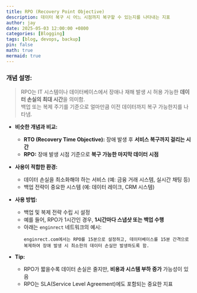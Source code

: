 ```yaml
---
title: RPO (Recovery Point Objective)
description: 데이터 복구 시 어느 시점까지 복구할 수 있는지를 나타내는 지표
author: jay
date: 2025-05-03 12:00:00 +0800
categories: [Blogging]
tags: [blog, devops, backup]
pin: false
math: true
mermaid: true
---
```


### 개념 설명:
  > RPO는 IT 시스템이나 데이터베이스에서 장애나 재해 발생 시 허용 가능한 **데이터 손실의 최대 시간**을 의미함. \
  > 백업 또는 복제 주기를 기준으로 얼마만큼 이전 데이터까지 복구 가능한지를 나타냄.

- **비슷한 개념과 비교:**
  - **RTO (Recovery Time Objective):** 장애 발생 후 **서비스 복구까지 걸리는 시간**
  - **RPO:** 장애 발생 시점 기준으로 **복구 가능한 마지막 데이터 시점**

- **사용이 적합한 환경:**
  - 데이터 손실을 최소화해야 하는 서비스 (예: 금융 거래 시스템, 실시간 채팅 등)
  - 백업 전략이 중요한 시스템 (예: 데이터 레이크, CRM 시스템)

- **사용 방법:**
  - 백업 및 복제 전략 수립 시 설정
  - 예를 들어, RPO가 1시간인 경우, **1시간마다 스냅샷 또는 백업 수행**
  - 아래는 `enginrect` 네트워크의 예시:
    ```
    enginrect.com에서는 RPO를 15분으로 설정하고, 데이터베이스를 15분 간격으로 복제하여 장애 발생 시 최소한의 데이터 손실만 발생하도록 함.
    ```

- **Tip:**
  - RPO가 짧을수록 데이터 손실은 줄지만, **비용과 시스템 부하 증가** 가능성이 있음
  - RPO는 SLA(Service Level Agreement)에도 포함되는 중요한 지표